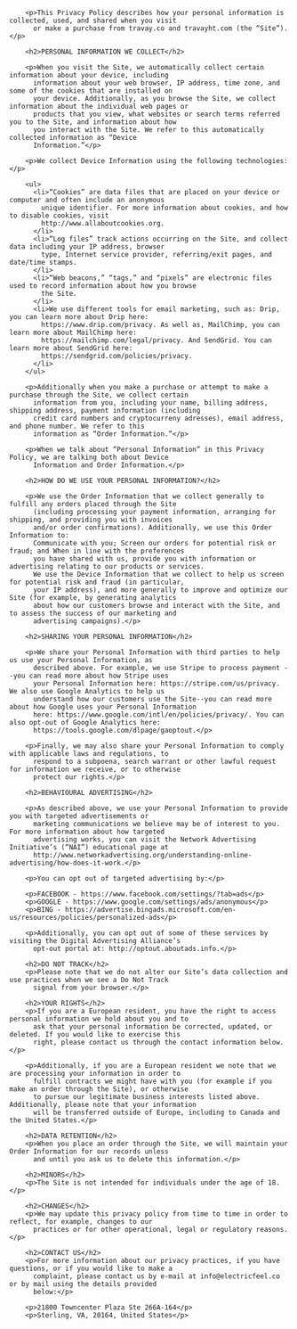 
        <p>This Privacy Policy describes how your personal information is collected, used, and shared when you visit
          or make a purchase from travay.co and travayht.com (the “Site”).</p>

        <h2>PERSONAL INFORMATION WE COLLECT</h2>

        <p>When you visit the Site, we automatically collect certain information about your device, including
          information about your web browser, IP address, time zone, and some of the cookies that are installed on
          your device. Additionally, as you browse the Site, we collect information about the individual web pages or
          products that you view, what websites or search terms referred you to the Site, and information about how
          you interact with the Site. We refer to this automatically collected information as “Device
          Information.”</p>

        <p>We collect Device Information using the following technologies:</p>

        <ul>
          <li>“Cookies” are data files that are placed on your device or computer and often include an anonymous
            unique identifier. For more information about cookies, and how to disable cookies, visit
            http://www.allaboutcookies.org.
          </li>
          <li>“Log files” track actions occurring on the Site, and collect data including your IP address, browser
            type, Internet service provider, referring/exit pages, and date/time stamps.
          </li>
          <li>“Web beacons,” “tags,” and “pixels” are electronic files used to record information about how you browse
            the Site.
          </li>
          <li>We use different tools for email marketing, such as: Drip, you can learn more about Drip here:
            https://www.drip.com/privacy. As well as, MailChimp, you can learn more about MailChimp here:
            https://mailchimp.com/legal/privacy. And SendGrid. You can learn more about SendGrid here:
            https://sendgrid.com/policies/privacy.
          </li>
        </ul>

        <p>Additionally when you make a purchase or attempt to make a purchase through the Site, we collect certain
          information from you, including your name, billing address, shipping address, payment information (including
          credit card numbers and cryptocurreny adresses), email address, and phone number. We refer to this
          information as “Order Information.”</p>

        <p>When we talk about “Personal Information” in this Privacy Policy, we are talking both about Device
          Information and Order Information.</p>

        <h2>HOW DO WE USE YOUR PERSONAL INFORMATION?</h2>

        <p>We use the Order Information that we collect generally to fulfill any orders placed through the Site
          (including processing your payment information, arranging for shipping, and providing you with invoices
          and/or order confirmations). Additionally, we use this Order Information to:
          Communicate with you; Screen our orders for potential risk or fraud; and When in line with the preferences
          you have shared with us, provide you with information or advertising relating to our products or services.
          We use the Device Information that we collect to help us screen for potential risk and fraud (in particular,
          your IP address), and more generally to improve and optimize our Site (for example, by generating analytics
          about how our customers browse and interact with the Site, and to assess the success of our marketing and
          advertising campaigns).</p>

        <h2>SHARING YOUR PERSONAL INFORMATION</h2>

        <p>We share your Personal Information with third parties to help us use your Personal Information, as
          described above. For example, we use Stripe to process payment --you can read more about how Stripe uses
          your Personal Information here: https://stripe.com/us/privacy. We also use Google Analytics to help us
          understand how our customers use the Site--you can read more about how Google uses your Personal Information
          here: https://www.google.com/intl/en/policies/privacy/. You can also opt-out of Google Analytics here:
          https://tools.google.com/dlpage/gaoptout.</p>

        <p>Finally, we may also share your Personal Information to comply with applicable laws and regulations, to
          respond to a subpoena, search warrant or other lawful request for information we receive, or to otherwise
          protect our rights.</p>

        <h2>BEHAVIOURAL ADVERTISING</h2>

        <p>As described above, we use your Personal Information to provide you with targeted advertisements or
          marketing communications we believe may be of interest to you. For more information about how targeted
          advertising works, you can visit the Network Advertising Initiative’s (“NAI”) educational page at
          http://www.networkadvertising.org/understanding-online-advertising/how-does-it-work.</p>

        <p>You can opt out of targeted advertising by:</p>

        <p>FACEBOOK - https://www.facebook.com/settings/?tab=ads</p>
        <p>GOOGLE - https://www.google.com/settings/ads/anonymous</p>
        <p>BING - https://advertise.bingads.microsoft.com/en-us/resources/policies/personalized-ads</p>

        <p>Additionally, you can opt out of some of these services by visiting the Digital Advertising Alliance’s
          opt-out portal at: http://optout.aboutads.info.</p>

        <h2>DO NOT TRACK</h2>
        <p>Please note that we do not alter our Site’s data collection and use practices when we see a Do Not Track
          signal from your browser.</p>

        <h2>YOUR RIGHTS</h2>
        <p>If you are a European resident, you have the right to access personal information we hold about you and to
          ask that your personal information be corrected, updated, or deleted. If you would like to exercise this
          right, please contact us through the contact information below.</p>

        <p>Additionally, if you are a European resident we note that we are processing your information in order to
          fulfill contracts we might have with you (for example if you make an order through the Site), or otherwise
          to pursue our legitimate business interests listed above. Additionally, please note that your information
          will be transferred outside of Europe, including to Canada and the United States.</p>

        <h2>DATA RETENTION</h2>
        <p>When you place an order through the Site, we will maintain your Order Information for our records unless
          and until you ask us to delete this information.</p>

        <h2>MINORS</h2>
        <p>The Site is not intended for individuals under the age of 18.</p>

        <h2>CHANGES</h2>
        <p>We may update this privacy policy from time to time in order to reflect, for example, changes to our
          practices or for other operational, legal or regulatory reasons.</p>

        <h2>CONTACT US</h2>
        <p>For more information about our privacy practices, if you have questions, or if you would like to make a
          complaint, please contact us by e-mail at info@electricfeel.co or by mail using the details provided
          below:</p>

        <p>21800 Towncenter Plaza Ste 266A-164</p>
        <p>Sterling, VA, 20164, United States</p>
